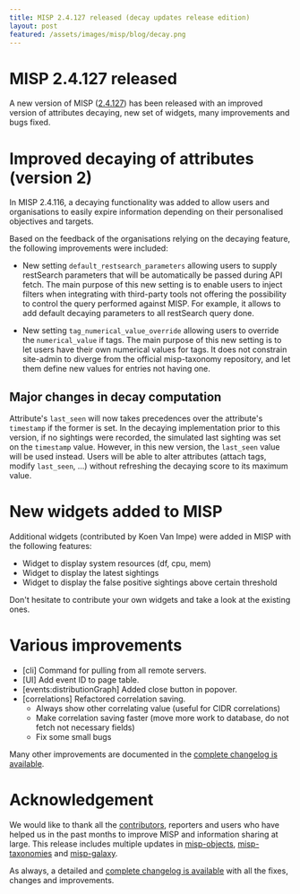 ```yaml
---
title: MISP 2.4.127 released (decay updates release edition)
layout: post
featured: /assets/images/misp/blog/decay.png
---
```


# MISP 2.4.127 released

A new version of MISP ([2.4.127](https://github.com/MISP/MISP/tree/v2.4.127)) has been released with an improved version of attributes decaying, new set of widgets, many improvements and bugs fixed.

# Improved decaying of attributes (version 2)

In MISP 2.4.116, a decaying functionality was added to allow users and organisations to easily expire information depending on their personalised objectives and targets.

Based on the feedback of the organisations relying on the decaying feature, the following improvements were included:

- New setting `default_restsearch_parameters` allowing users to supply restSearch parameters that will be automatically be passed during API fetch. The main purpose of this new setting is to enable users to inject filters when integrating with third-party tools not offering the possibility to control the query performed against MISP. For example, it allows to add default decaying parameters to all restSearch query done.

- New setting `tag_numerical_value_override` allowing users to override the `numerical_value` if tags. The main purpose of this new setting is to let users have their own numerical values for tags. It does not constrain site-admin to diverge from the official misp-taxonomy repository, and let them define new values for entries not having one.

## Major changes in decay computation

Attribute's `last_seen` will now takes precedences over the attribute's `timestamp` if the former is set. In the decaying implementation prior to this version, if no sightings were recorded, the simulated last sighting was set on the `timestamp` value. However, in this new version, the `last_seen` value will be used instead. Users will be able to alter attributes (attach tags, modify `last_seen`, ...) without refreshing the decaying score to its maximum value.

# New widgets added to MISP

Additional widgets (contributed by Koen Van Impe) were added in MISP with the following features:

- Widget to display system resources (df, cpu, mem)
- Widget to display the latest sightings
- Widget to display the false positive sightings above certain threshold

Don't hesitate to contribute your own widgets and take a look at the existing ones.

# Various improvements

- [cli] Command for pulling from all remote servers.
- [UI] Add event ID to page table.
- [events:distributionGraph] Added close button in popover.
- [correlations] Refactored correlation saving.
  - Always show other correlating value (useful for CIDR correlations)
  - Make correlation saving faster (move more work to database, do not fetch not necessary fields)
  - Fix some small bugs

Many other improvements are documented in the [complete changelog is available](https://www.misp-project.org/Changelog.txt).

# Acknowledgement

We would like to thank all the [contributors](https://www.misp-project.org/contributors), reporters and users who have helped us in the past months to improve MISP and information sharing at large. This release includes multiple updates in [misp-objects](https://www.misp-project.org/objects.html), [misp-taxonomies](https://www.misp-project.org/taxonomies.html) and [misp-galaxy](https://www.misp-project.org/galaxy.html).

As always, a detailed and [complete changelog is available](https://www.misp-project.org/Changelog.txt) with all the fixes, changes and improvements.


